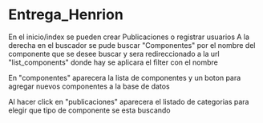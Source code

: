 # Entrega_Henrion
En el inicio/index se pueden crear Publicaciones o registrar usuarios 
A la derecha en el buscador se pude buscar "Componentes" por el nombre del componente que se desee buscar y sera redireccionado a la url "list_components" donde hay se aplicara el filter con el nombre

En "componentes" aparecera la lista de componentes y un boton para agregar nuevos componentes a la base de datos

Al hacer click en "publicaciones" aparecera el listado de categorias para elegir que tipo de componente se esta buscando 
